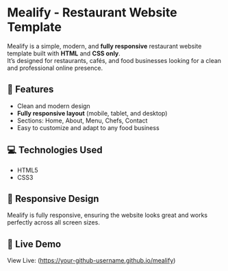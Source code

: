 # Mealify - Restaurant Website Template

Mealify is a simple, modern, and **fully responsive** restaurant website template built with **HTML** and **CSS only**.  
It’s designed for restaurants, cafés, and food businesses looking for a clean and professional online presence.

## 🔹 Features

- Clean and modern design  
- **Fully responsive layout** (mobile, tablet, and desktop)  
- Sections: Home, About, Menu, Chefs, Contact  
- Easy to customize and adapt to any food business

## 💻 Technologies Used

- HTML5  
- CSS3  

## 📱 Responsive Design

Mealify is fully responsive, ensuring the website looks great and works perfectly across all screen sizes.

## 🚀 Live Demo

View Live: (https://your-github-username.github.io/mealify)  

